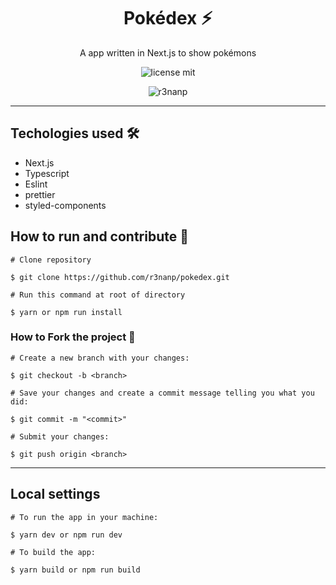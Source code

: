 <div align="center">

# Pokédex ⚡

</div>

<p align="center">
  A app written in Next.js to show pokémons
</p>

<div align="center">

  ![license mit](https://img.shields.io/github/license/r3nanp/pokedex?color=blue&logo=github&logoColor=mit)

  ![r3nanp](https://img.shields.io/badge/r3nanp-pokedex-blue)

</div>

---

## Techologies used 🛠
- Next.js
- Typescript
- Eslint
- prettier
- styled-components

## How to run and contribute 🤔

```
# Clone repository

$ git clone https://github.com/r3nanp/pokedex.git

```

```
# Run this command at root of directory

$ yarn or npm run install
```

### How to Fork the project 💪

```
# Create a new branch with your changes:

$ git checkout -b <branch>
```

```
# Save your changes and create a commit message telling you what you did:

$ git commit -m "<commit>"
```

```
# Submit your changes:

$ git push origin <branch>
```
---

## Local settings

```
# To run the app in your machine:

$ yarn dev or npm run dev
```

```
# To build the app:

$ yarn build or npm run build
```
